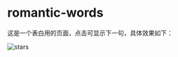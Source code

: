 # romantic-words

这是一个表白用的页面，点击可显示下一句，具体效果如下：

![stars](http://honggc.b0.upaiyun.com/blog/starsss.gif)

